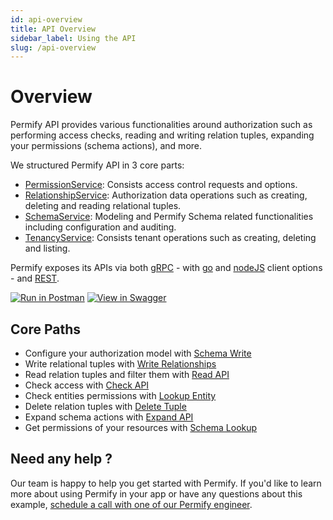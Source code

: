 ```yaml
---
id: api-overview
title: API Overview
sidebar_label: Using the API
slug: /api-overview
---
```


# Overview

Permify API provides various functionalities around authorization such as performing access checks, reading and writing relation tuples, expanding your permissions (schema actions), and more.

We structured Permify API in 3 core parts:

- [PermissionService]: Consists access control requests and options.
- [RelationshipService]: Authorization data operations such as creating, deleting and reading relational tuples.
- [SchemaService]: Modeling and Permify Schema related functionalities including configuration and auditing.
- [TenancyService]: Consists tenant operations such as creating, deleting and listing.

Permify exposes its APIs via both [gRPC](https://buf.build/permify/permify/docs/main:base.v1) - with [go] and [nodeJS] client options - and [REST](https://restfulapi.net/). 

[PermissionService]: ./api-overview/permission
[RelationshipService]: ./api-overview/relationship
[SchemaService]: ./api-overview/schema
[TenancyService]: ./api-overview/tenancy

[go]: https://github.com/Permify/permify-go
[nodeJS]: https://github.com/Permify/permify-node

[![Run in Postman](https://run.pstmn.io/button.svg)](https://www.postman.com/permify-dev/workspace/permify/collection)
[![View in Swagger](http://jessemillar.github.io/view-in-swagger-button/button.svg)](https://permify.github.io/permify-swagger/)

## Core Paths

- Configure your authorization model with [Schema Write](./api-overview/schema/write-schema.md)
- Write relational tuples with [Write Relationships](./api-overview/relationship/write-relationships.md)
- Read relation tuples and filter them with [Read API](./api-overview/relationship/read-api.md)
- Check access with [Check API](./api-overview/permission/check-api.md)
- Check entities permissions with [Lookup Entity](./api-overview/permission/lookup-entity.md)
- Delete relation tuples with [Delete Tuple](./api-overview/relationship/delete-relationships.md)
- Expand schema actions with [Expand API](./api-overview/permission/expand-api.md)
- Get permissions of your resources with [Schema Lookup](./api-overview/permission/schema-lookup.md)

## Need any help ?

Our team is happy to help you get started with Permify. If you'd like to learn more about using Permify in your app or have any questions about this example, [schedule a call with one of our Permify engineer](https://meetings-eu1.hubspot.com/ege-aytin/call-with-an-expert).

